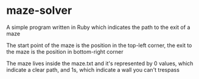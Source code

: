 # maze-solver
A simple program written in Ruby which indicates the path to the exit of a maze

The start point of the maze is the position in the top-left corner, the exit to the maze is the position in bottom-right corner

The maze lives inside the maze.txt and it's represented by 0 values, which indicate a clear path, and 1s, which indicate a wall you can't trespass
